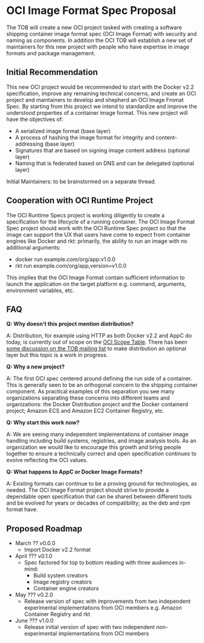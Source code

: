 # OCI Image Format Spec Proposal

The TOB will create a new OCI project tasked with creating a software shipping container image format spec (OCI Image Format) with security and naming as components. In addition the OCI TOB will establish a new set of maintainers for this new project with people who have expertise in image formats and package management.

## Initial Recommendation

This new OCI project would be recommended to start with the Docker v2.2 specification, improve any remaining technical concerns, and create an OCI project and maintainers to develop and shepherd an OCI Image Fromat Spec. By starting from this project we intend to standardize and improve the understood properties of a container image format. This new project will have the objectives of:

* A serialized image format (base layer)
* A process of hashing the image format for integrity and content-addressing (base layer)
* Signatures that are based on signing image content address (optional layer)
* Naming that is federated based on DNS and can be delegated (optional layer)

Initial Maintainers: to be brainstormed on a separate thread.

## Cooperation with OCI Runtime Project

The OCI Runtime Specs project is working diligently to create a specification for the lifecycle of a running container. The OCI Image Format Spec project should work with the OCI Runtime Spec project so that the image can support the UX that users have come to expect from container engines like Docker and rkt: primarily, the ability to run an image with no additional arguments:

* docker run example.com/org/app:v1.0.0
* rkt run example.com/org/app,version=v1.0.0

This implies that the OCI Image Format contain sufficient information to launch the application on the target platform e.g. command, arguments, environment variables, etc.

## FAQ

**Q: Why doesn't this project mention distribution?**

A: Distribution, for example using HTTP as both Docker v2.2 and AppC do today, is currently out of scope on the [OCI Scope Table](https://www.opencontainers.org/governance/oci-scope-table). There has been [some discussion on the TOB mailing list]( https://groups.google.com/a/opencontainers.org/d/msg/tob/A3JnmI-D-6Y/tLuptPDHAgAJ) to make distribution an optional layer but this topic is a work in progress.

**Q: Why a new project?**

A: The first OCI spec centered around defining the run side of a container. This is generally seen to be an orthogonal concern to the shipping container component. As practical examples of this separation you see many organizations separating these concerns into different teams and organizations: the Docker Distribution project and the Docker containerd project; Amazon ECS and Amazon EC2 Container Registry, etc.

**Q: Why start this work now?**

A: We are seeing many independent implementations of container image handling including build systems, registries, and image analysis tools. As an organization we would like to encourage this growth and bring people together to ensure a technically correct and open specification continues to evolve reflecting the OCI values.

**Q: What happens to AppC or Docker Image Formats?**

A: Existing formats can continue to be a proving ground for technologies, as needed. The OCI Image Format project should strive to provide a dependable open specification that can be shared between different tools and be evolved for years or decades of compatibility; as the deb and rpm format have.

## Proposed Roadmap

* March ?? v0.0.0
  * Import Docker v2.2 format
* April ??? v0.1.0
  * Spec factored for top to bottom reading with three audiences in-mind:
    * Build system creators
    * Image registry creators
    * Container engine creators
* May ??? v0.2.0
  * Release version of spec with improvements from two independent experimental implementations from OCI members e.g. Amazon Container Registry and rkt
* June ??? v1.0.0
  * Release initial version of spec with two independent non-experimental implementations from OCI members

